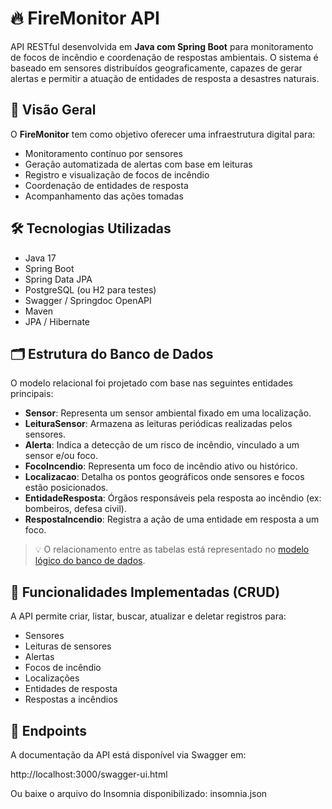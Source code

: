 # 🔥 FireMonitor API

API RESTful desenvolvida em **Java com Spring Boot** para monitoramento de focos de incêndio e coordenação de respostas ambientais. O sistema é baseado em sensores distribuídos geograficamente, capazes de gerar alertas e permitir a atuação de entidades de resposta a desastres naturais.

## 📌 Visão Geral

O **FireMonitor** tem como objetivo oferecer uma infraestrutura digital para:

- Monitoramento contínuo por sensores
- Geração automatizada de alertas com base em leituras
- Registro e visualização de focos de incêndio
- Coordenação de entidades de resposta
- Acompanhamento das ações tomadas

## 🛠️ Tecnologias Utilizadas

- Java 17
- Spring Boot
- Spring Data JPA
- PostgreSQL (ou H2 para testes)
- Swagger / Springdoc OpenAPI
- Maven
- JPA / Hibernate

## 🗂️ Estrutura do Banco de Dados

O modelo relacional foi projetado com base nas seguintes entidades principais:

- **Sensor**: Representa um sensor ambiental fixado em uma localização.
- **LeituraSensor**: Armazena as leituras periódicas realizadas pelos sensores.
- **Alerta**: Indica a detecção de um risco de incêndio, vinculado a um sensor e/ou foco.
- **FocoIncendio**: Representa um foco de incêndio ativo ou histórico.
- **Localizacao**: Detalha os pontos geográficos onde sensores e focos estão posicionados.
- **EntidadeResposta**: Órgãos responsáveis pela resposta ao incêndio (ex: bombeiros, defesa civil).
- **RespostaIncendio**: Registra a ação de uma entidade em resposta a um foco.

> 💡 O relacionamento entre as tabelas está representado no [modelo lógico do banco de dados](#diagrama).

## 🔄 Funcionalidades Implementadas (CRUD)

A API permite criar, listar, buscar, atualizar e deletar registros para:

- Sensores
- Leituras de sensores
- Alertas
- Focos de incêndio
- Localizações
- Entidades de resposta
- Respostas a incêndios

## 📂 Endpoints

A documentação da API está disponível via Swagger em:

http://localhost:3000/swagger-ui.html

Ou baixe o arquivo do Insomnia disponibilizado: insomnia.json

